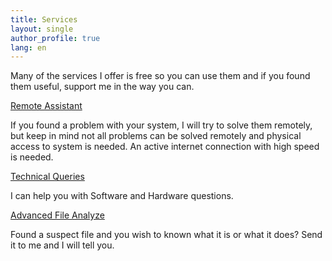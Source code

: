 ```yaml
---
title: Services
layout: single
author_profile: true
lang: en
---
```

Many of the services I offer is free so you can use them and if you found them useful, support me in the way you can.

[Remote Assistant](/en/services/remote-assistant)

If you found a problem with your system, I will try to solve them remotely, but keep in mind not all problems can be solved remotely and physical access to system is needed.
An active internet connection with high speed is needed.

[Technical Queries](/en/services/technical-queries)

I can help you with Software and Hardware questions.

[Advanced File Analyze](/en/services/file-analyze)

Found a suspect file and you wish to known what it is or what it does? Send it to me and I will tell you.
